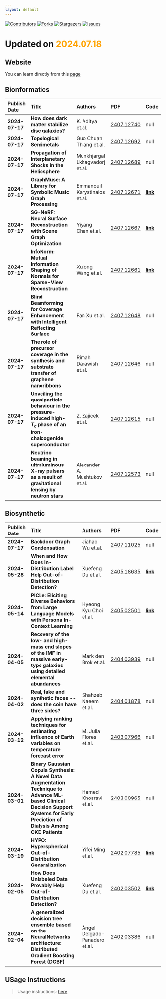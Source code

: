 ```yaml
---
layout: default
---
```


[![Contributors][contributors-shield]][contributors-url]
[![Forks][forks-shield]][forks-url]
[![Stargazers][stars-shield]][stars-url]
[![Issues][issues-shield]][issues-url]

# Updated on <span style='color:orange;'>2024.07.18</span>
## Website 
You can learn directly from this [page](https://jasper0420.github.io/Arxiv_Bionformatics/)
## Bionformatics

| Publish Date | Title | Authors | PDF | Code |
|:---------|:-----------------------|:---------|:------|:------|
|**2024-07-17**|**How does dark matter stabilize disc galaxies?**|K. Aditya et.al.|[2407.12740](http://arxiv.org/abs/2407.12740)|null|
|**2024-07-17**|**Topological Semimetals**|Guo Chuan Thiang et.al.|[2407.12692](http://arxiv.org/abs/2407.12692)|null|
|**2024-07-17**|**Propagation of Interplanetary Shocks in the Heliosphere**|Munkhjargal Lkhagvadorj et.al.|[2407.12689](http://arxiv.org/abs/2407.12689)|null|
|**2024-07-17**|**GraphMuse: A Library for Symbolic Music Graph Processing**|Emmanouil Karystinaios et.al.|[2407.12671](http://arxiv.org/abs/2407.12671)|**[link](https://github.com/manoskary/graphmuse)**|
|**2024-07-17**|**SG-NeRF: Neural Surface Reconstruction with Scene Graph Optimization**|Yiyang Chen et.al.|[2407.12667](http://arxiv.org/abs/2407.12667)|**[link](https://github.com/iris-cyy/sg-nerf)**|
|**2024-07-17**|**InfoNorm: Mutual Information Shaping of Normals for Sparse-View Reconstruction**|Xulong Wang et.al.|[2407.12661](http://arxiv.org/abs/2407.12661)|**[link](https://github.com/muliphein/infonorm)**|
|**2024-07-17**|**Blind Beamforming for Coverage Enhancement with Intelligent Reflecting Surface**|Fan Xu et.al.|[2407.12648](http://arxiv.org/abs/2407.12648)|null|
|**2024-07-17**|**The role of precursor coverage in the synthesis and substrate transfer of graphene nanoribbons**|Rimah Darawish et.al.|[2407.12646](http://arxiv.org/abs/2407.12646)|null|
|**2024-07-17**|**Unveiling the quasiparticle behaviour in the pressure-induced high- $T_c$ phase of an iron-chalcogenide superconductor**|Z. Zajicek et.al.|[2407.12615](http://arxiv.org/abs/2407.12615)|null|
|**2024-07-17**|**Neutrino beaming in ultraluminous X-ray pulsars as a result of gravitational lensing by neutron stars**|Alexander A. Mushtukov et.al.|[2407.12573](http://arxiv.org/abs/2407.12573)|null|

## Biosynthetic

| Publish Date | Title | Authors | PDF | Code |
|:---------|:-----------------------|:---------|:------|:------|
|**2024-07-17**|**Backdoor Graph Condensation**|Jiahao Wu et.al.|[2407.11025](http://arxiv.org/abs/2407.11025)|null|
|**2024-05-28**|**When and How Does In-Distribution Label Help Out-of-Distribution Detection?**|Xuefeng Du et.al.|[2405.18635](http://arxiv.org/abs/2405.18635)|**[link](https://github.com/deeplearning-wisc/id_label)**|
|**2024-05-14**|**PICLe: Eliciting Diverse Behaviors from Large Language Models with Persona In-Context Learning**|Hyeong Kyu Choi et.al.|[2405.02501](http://arxiv.org/abs/2405.02501)|**[link](https://github.com/deeplearning-wisc/picle)**|
|**2024-04-05**|**Recovery of the low- and high-mass end slopes of the IMF in massive early-type galaxies using detailed elemental abundances**|Mark den Brok et.al.|[2404.03939](http://arxiv.org/abs/2404.03939)|null|
|**2024-04-02**|**Real, fake and synthetic faces -- does the coin have three sides?**|Shahzeb Naeem et.al.|[2404.01878](http://arxiv.org/abs/2404.01878)|null|
|**2024-03-12**|**Applying ranking techniques for estimating influence of Earth variables on temperature forecast error**|M. Julia Flores et.al.|[2403.07966](http://arxiv.org/abs/2403.07966)|null|
|**2024-03-01**|**Binary Gaussian Copula Synthesis: A Novel Data Augmentation Technique to Advance ML-based Clinical Decision Support Systems for Early Prediction of Dialysis Among CKD Patients**|Hamed Khosravi et.al.|[2403.00965](http://arxiv.org/abs/2403.00965)|null|
|**2024-03-19**|**HYPO: Hyperspherical Out-of-Distribution Generalization**|Yifei Ming et.al.|[2402.07785](http://arxiv.org/abs/2402.07785)|**[link](https://github.com/deeplearning-wisc/hypo)**|
|**2024-02-05**|**How Does Unlabeled Data Provably Help Out-of-Distribution Detection?**|Xuefeng Du et.al.|[2402.03502](http://arxiv.org/abs/2402.03502)|**[link](https://github.com/deeplearning-wisc/sal)**|
|**2024-02-04**|**A generalized decision tree ensemble based on the NeuralNetworks architecture: Distributed Gradient Boosting Forest (DGBF)**|Ángel Delgado-Panadero et.al.|[2402.03386](http://arxiv.org/abs/2402.03386)|null|

[contributors-shield]: https://img.shields.io/github/contributors/Jasper0420/Arxiv_Bionformatics.svg?style=for-the-badge
[contributors-url]: https://github.com/Jasper0420/Arxiv_Bionformatics/graphs/contributors
[forks-shield]: https://img.shields.io/github/forks/Jasper0420/Arxiv_Bionformatics.svg?style=for-the-badge
[forks-url]: https://github.com/Jasper0420/Arxiv_Bionformatics/network/members
[stars-shield]: https://img.shields.io/github/stars/Jasper0420/Arxiv_Bionformatics.svg?style=for-the-badge
[stars-url]: https://github.com/Jasper0420/Arxiv_Bionformatics/stargazers
[issues-shield]: https://img.shields.io/github/issues/Jasper0420/Arxiv_Bionformatics.svg?style=for-the-badge
[issues-url]: https://github.com/Jasper0420/Arxiv_Bionformatics/issues

## USage Instructions 
> Usage instructions: [here](https://github.com/Jasper0420/Arxiv_Bionformatics/docs/README.md#usage)
